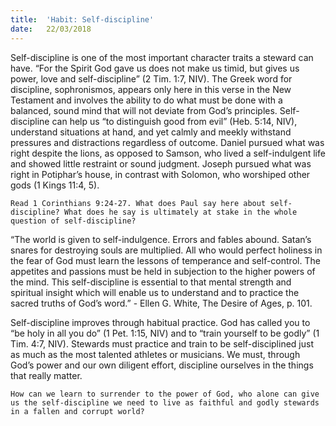```yaml
---
title:  'Habit: Self-discipline'
date:   22/03/2018
---
```


Self-discipline is one of the most important character traits a steward can have. “For the Spirit God gave us does not make us timid, but gives us power, love and self-discipline” (2 Tim. 1:7, NIV). The Greek word for discipline, sophronismos, appears only here in this verse in the New Testament and involves the ability to do what must be done with a balanced, sound mind that will not deviate from God’s principles. Self-discipline can help us “to distinguish good from evil” (Heb. 5:14, NIV), understand situations at hand, and yet calmly and meekly withstand pressures and distractions regardless of outcome. Daniel pursued what was right despite the lions, as opposed to Samson, who lived a self-indulgent life and showed little restraint or sound judgment. Joseph pursued what was right in Potiphar’s house, in contrast with Solomon, who worshiped other gods (1 Kings 11:4, 5).

`Read 1 Corinthians 9:24-27. What does Paul say here about self-discipline? What does he say is ultimately at stake in the whole question of self-discipline?`

“The world is given to self-indulgence. Errors and fables abound. Satan’s snares for destroying souls are multiplied. All who would perfect holiness in the fear of God must learn the lessons of temperance and self-control. The appetites and passions must be held in subjection to the higher powers of the mind. This self-discipline is essential to that mental strength and spiritual insight which will enable us to understand and to practice the sacred truths of God’s word.” - Ellen G. White, The Desire of Ages, p. 101.

Self-discipline improves through habitual practice. God has called you to “be holy in all you do” (1 Pet. 1:15, NIV) and to “train yourself to be godly” (1 Tim. 4:7, NIV). Stewards must practice and train to be self-disciplined just as much as the most talented athletes or musicians. We must, through God’s power and our own diligent effort, discipline ourselves in the things that really matter.

`How can we learn to surrender to the power of God, who alone can give us the self-discipline we need to live as faithful and godly stewards in a fallen and corrupt world?`
